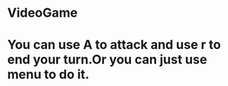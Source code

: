 # VideoGame
# You can use A to attack and use r to end your turn.Or you can just use menu to do it.
